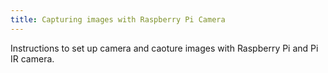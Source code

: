 ```yaml
---
title: Capturing images with Raspberry Pi Camera
---
```


Instructions to set up camera and caoture images with Raspberry Pi and Pi IR camera.

